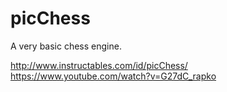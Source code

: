 picChess
========

A very basic chess engine.


http://www.instructables.com/id/picChess/
https://www.youtube.com/watch?v=G27dC_rapko
